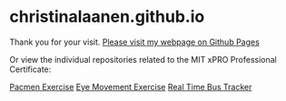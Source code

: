 # christinalaanen.github.io

Thank you for your visit. 
<a href="https://christinalaanen.github.io">Please visit my webpage on Github Pages</a>

Or view the individual repositories related to the MIT xPRO Professional Certificate:

<a href="https://github.com/christinalaanen/mitxpro-pacmen-exercise">Pacmen Exercise</a>
<a href="https://github.com/christinalaanen/mitxpro-eyes-exercise">Eye Movement Exercise</a>
<a href="https://github.com/christinalaanen/mitxpro-real-time-bus-tracker">Real Time Bus Tracker</a>
